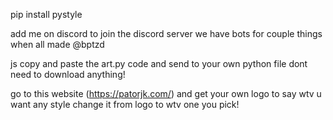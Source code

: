 pip install pystyle

add me on discord to join the discord server we have bots for couple things when all made @bptzd

js copy and paste the art.py code and send to your own python file dont need to download anything!

go to this website (https://patorjk.com/) and get your own logo to say wtv u want any style change it from logo to wtv one you pick!
